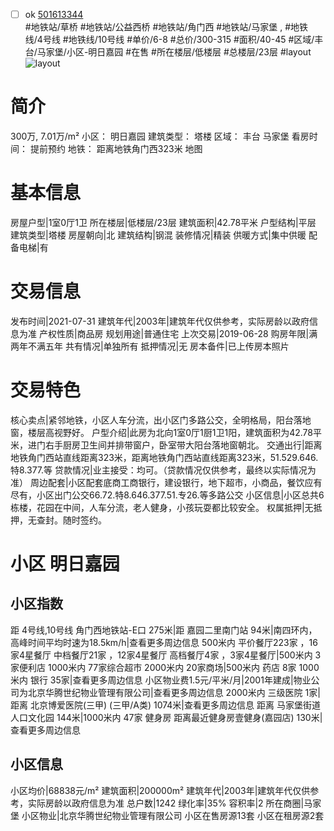 - [ ] ok [501613344](https://bj.5i5j.com/ershoufang/501613344.html)  
 #地铁站/草桥 #地铁站/公益西桥 #地铁站/角门西 #地铁站/马家堡 ,  #地铁线/4号线 #地铁线/10号线
#单价/6-8 #总价/300-315 #面积/40-45   #区域/丰台/马家堡/小区-明日嘉园 #在售 #所在楼层/低楼层 #总楼层/23层 #layout 
![layout](http://image2a.5i5j.com/bdir/layout/221193.jpg_P5.jpg) 
# 简介 
 300万,  7.01万/m² 
小区： 明日嘉园
建筑类型： 塔楼
区域： 丰台 马家堡
看房时间： 提前预约
地铁： 距离地铁角门西323米 地图
# 基本信息 
 房屋户型|1室0厅1卫
所在楼层|低楼层/23层
建筑面积|42.78平米
户型结构|平层
建筑类型|塔楼
房屋朝向|北
建筑结构|钢混
装修情况|精装
供暖方式|集中供暖
配备电梯|有
# 交易信息 
 发布时间|2021-07-31
建筑年代|2003年|建筑年代仅供参考，实际房龄以政府信息为准
产权性质|商品房
规划用途|普通住宅
上次交易|2019-06-28
购房年限|满两年不满五年
共有情况|单独所有
抵押情况|无
房本备件|已上传房本照片
# 交易特色 
 核心卖点|紧邻地铁，小区人车分流，出小区门多路公交，全明格局，阳台落地窗，楼层高视野好。
户型介绍|此房为北向1室0厅1厨1卫1阳，建筑面积为42.78平米，进门右手厨房卫生间并排带窗户，卧室带大阳台落地窗朝北。
交通出行|距离地铁角门西站直线距离323米，距离地铁角门西站直线距离323米，51.529.646.特8.377.等
贷款情况|业主接受：均可。（贷款情况仅供参考，最终以实际情况为准）
周边配套|小区配套底商工商银行，建设银行，地下超市，小商品，餐饮应有尽有，小区出门公交66.72.特8.646.377.51.专26.等多路公交
小区信息|小区总共6栋楼，花园在中间，人车分流，老人健身，小孩玩耍都比较安全。
权属抵押|无抵押，无查封。随时签约。
# 小区 明日嘉园
## 小区指数 
 距 4号线,10号线 角门西地铁站-E口 275米|距 嘉园二里南门站 94米|南四环内， 高峰时间平均时速为18.5km/h|查看更多周边信息
500米内 平价餐厅223家 ，16家4星餐厅
中档餐厅21家 ，12家4星餐厅
高档餐厅4家 ，3家4星餐厅|500米内 3家便利店
1000米内 77家综合超市
2000米内 20家商场|500米内 药店 8家
1000米内 银行 35家|查看更多周边信息
小区物业费1.5元/平米/月|2001年建成|物业公司为北京华腾世纪物业管理有限公司|查看更多周边信息
2000米内 三级医院 1家|距离 北京博爱医院(三甲) (三甲/A类) 1074米|查看更多周边信息
距离 马家堡街道人口文化园 144米|1000米内 47家 健身房
距离最近健身房壹健身(嘉园店) 130米|查看更多周边信息
## 小区信息 
 小区均价|68838元/m²
建筑面积|200000m²
建筑年代|2003年|建筑年代仅供参考，实际房龄以政府信息为准
总户数|1242
绿化率|35%
容积率|2
所在商圈|马家堡
小区物业|北京华腾世纪物业管理有限公司
小区在售房源13套
小区在租房源2套
